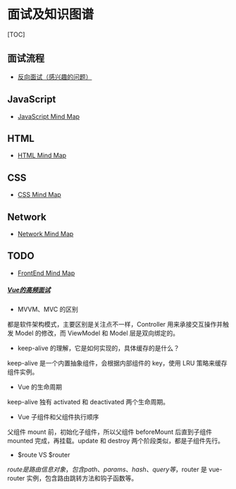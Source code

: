 # 面试及知识图谱

[TOC]

## 面试流程

* [反向面试（感兴趣的问题）](/interview/reverse-interview.html)

## JavaScript

* [JavaScript Mind Map](/interview/javascript-mind-map.html)

## HTML

* [HTML Mind Map](/interview/html-mind-map.html)

## CSS

* [CSS Mind Map](/interview/css-mind-map.html)

## Network

* [Network Mind Map](/interview/network-mind-map.html)

## TODO

* [FrontEnd Mind Map](/interview/front-end-mind-map.html)

##### [Vue的高频面试](https://zhuanlan.zhihu.com/p/438669938)

* MVVM、MVC 的区别

都是软件架构模式，主要区别是关注点不一样，Controller 用来承接交互操作并触发 Model 的修改，而 ViewModel 和 Model 层是双向绑定的。

* keep-alive 的理解，它是如何实现的，具体缓存的是什么？

keep-alive 是一个内置抽象组件，会根据内部组件的 key，使用 LRU 策略来缓存组件实例。

* Vue 的生命周期

keep-alive 独有 activated 和 deactivated 两个生命周期。

* Vue 子组件和父组件执行顺序

父组件 mount 前，初始化子组件，所以父组件 beforeMount 后直到子组件 mounted 完成，再挂载。update 和 destroy 两个阶段类似，都是子组件先行。

* $route VS $router

$route 是路由信息对象，包含 path、params、hash、query 等，$router 是 vue-router 实例，包含路由跳转方法和钩子函数等。
